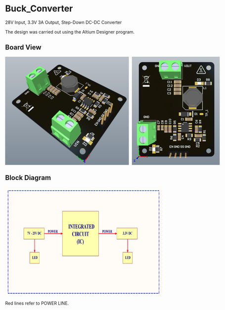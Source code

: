 # Buck_Converter
 28V Input, 3.3V 3A Output, Step-Down DC-DC Converter

 The design was carried out using the Altium Designer program.

## Board View

<div style="display: flex; align-items: center;">
  <img style="margin-right: 10px;" width="400" height="350" src="https://github.com/kurtasli/Buck_Converter/blob/main/Buck_Converter/Images/buck1.png?raw=true">
  <img width="330" height="350" src="https://github.com/kurtasli/Buck_Converter/blob/main/Buck_Converter/Images/buck2.png?raw=true">
</div>


## Block Diagram

<p align="left">
  <img width="800" height="350" src="https://github.com/kurtasli/Buck_Converter/blob/main/Buck_Converter/Images/buckblock.png?raw=true">
</p>

Red lines refer to POWER LINE.
